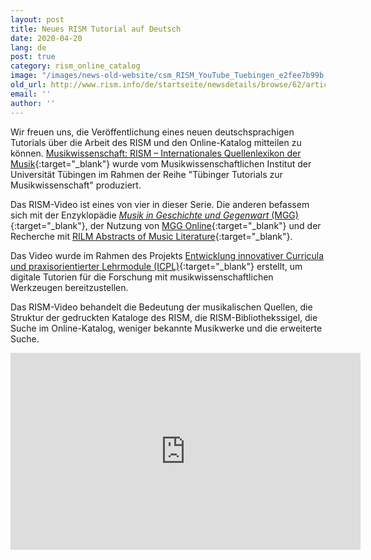 ```yaml
---
layout: post
title: Neues RISM Tutorial auf Deutsch
date: 2020-04-20
lang: de
post: true
category: rism_online_catalog
image: "/images/news-old-website/csm_RISM_YouTube_Tuebingen_e2fee7b99b.png"
old_url: http://www.rism.info/de/startseite/newsdetails/browse/62/article/64/new-rism-tutorial-in-german.html
email: ''
author: ''
---
```


Wir freuen uns, die Veröffentlichung eines neuen deutschsprachigen Tutorials über die Arbeit des RISM und den Online-Katalog mitteilen zu können. [Musikwissenschaft: RISM – Internationales Quellenlexikon der Musik](https://youtu.be/K34u716Uwmk){:target="_blank"} wurde vom Musikwissenschaftlichen Institut der Universität Tübingen im Rahmen der Reihe "Tübinger Tutorials zur Musikwissenschaft" produziert.

Das RISM-Video ist eines von vier in dieser Serie. Die anderen befassem sich mit der Enzyklopädie [_Musik in Geschichte und Gegenwart_ (MGG)](https://youtu.be/-8607AYwKkE){:target="_blank"}, der Nutzung von [MGG Online](https://youtu.be/eVbco3pvAi8){:target="_blank"} und der Recherche mit [RILM Abstracts of Music Literature](https://youtu.be/hKVXfFZu3n0){:target="_blank"}.

Das Video wurde im Rahmen des Projekts [Entwicklung innovativer Curricula und praxisorientierter Lehrmodule (ICPL)](https://uni-tuebingen.de/de/151680){:target="_blank"} erstellt, um digitale Tutorien für die Forschung mit musikwissenschaftlichen Werkzeugen bereitzustellen.

Das RISM-Video behandelt die Bedeutung der musikalischen Quellen, die Struktur der gedruckten Kataloge des RISM, die RISM-Bibliothekssigel, die Suche im Online-Katalog, weniger bekannte Musikwerke und die erweiterte Suche.

<iframe width="560" height="315" src="https://www.youtube.com/embed/K34u716Uwmk" frameborder="0" allow="accelerometer; autoplay; encrypted-media; gyroscope; picture-in-picture" allowfullscreen></iframe>


